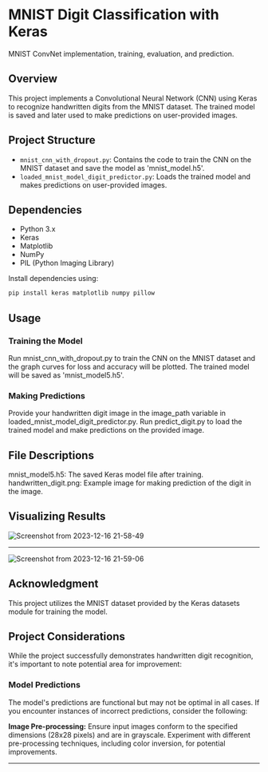# MNIST Digit Classification with Keras
MNIST ConvNet implementation, training, evaluation, and prediction.

## Overview

This project implements a Convolutional Neural Network (CNN) using Keras to recognize handwritten digits from the MNIST dataset. The trained model is saved and later used to make predictions on user-provided images.

## Project Structure

- `mnist_cnn_with_dropout.py`: Contains the code to train the CNN on the MNIST dataset and save the model as 'mnist_model.h5'.
- `loaded_mnist_model_digit_predictor.py`: Loads the trained model and makes predictions on user-provided images.

## Dependencies

- Python 3.x
- Keras
- Matplotlib
- NumPy
- PIL (Python Imaging Library)

Install dependencies using:

```bash
pip install keras matplotlib numpy pillow
```

## Usage
### Training the Model

Run mnist_cnn_with_dropout.py to train the CNN on the MNIST dataset and the graph curves for loss and accuracy will be plotted. The trained model will be saved as 'mnist_model5.h5'.

### Making Predictions

Provide your handwritten digit image in the image_path variable in loaded_mnist_model_digit_predictor.py. Run predict_digit.py to load the trained model and make predictions on the provided image.


## File Descriptions

mnist_model5.h5: The saved Keras model file after training.
handwritten_digit.png: Example image for making prediction of the digit in the image.


## Visualizing Results



![Screenshot from 2023-12-16 21-58-49](https://github.com/omarubaid/mnist-neural-network/assets/142675270/77a35d3d-3150-4b91-bea5-3ac29102ec0b) 

------

![Screenshot from 2023-12-16 21-59-06](https://github.com/omarubaid/mnist-neural-network/assets/142675270/6675e9c6-d0fd-4695-945e-caa34b8a9735)






## Acknowledgment

This project utilizes the MNIST dataset provided by the Keras datasets module for training the model.


## Project Considerations

While the project successfully demonstrates handwritten digit recognition, it's important to note potential area for improvement:

### Model Predictions

The model's predictions are functional but may not be optimal in all cases. If you encounter instances of incorrect predictions, consider the following:

   **Image Pre-processing:** Ensure input images conform to the specified dimensions (28x28 pixels) and are in grayscale. Experiment with different pre-processing techniques, including color inversion, for potential improvements.


--------------------------------



   





